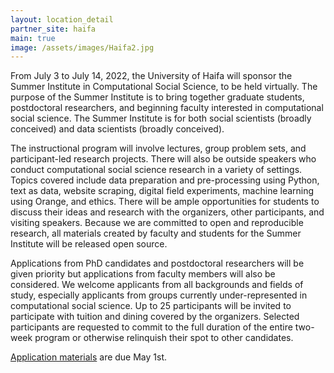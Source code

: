 ```yaml
---
layout: location_detail
partner_site: haifa
main: true
image: /assets/images/Haifa2.jpg
---
```


From July 3 to July 14, 2022, the University of Haifa will sponsor the Summer Institute in Computational Social Science, to be held virtually. The purpose of the Summer Institute is to bring together graduate students, postdoctoral researchers, and beginning faculty interested in computational social science. The Summer Institute is for both social scientists (broadly conceived) and data scientists (broadly conceived).

The instructional program will involve lectures, group problem sets, and participant-led research projects. There will also be outside speakers who conduct computational social science research in a variety of settings. Topics covered include data preparation and pre-processing using Python, text as data, website scraping, digital field experiments, machine learning using Orange, and ethics. There will be ample opportunities for students to discuss their ideas and research with the organizers, other participants, and visiting speakers. Because we are committed to open and reproducible research, all materials created by faculty and students for the Summer Institute will be released open source.

Applications from PhD candidates and postdoctoral researchers will be given priority but applications from faculty members will also be considered. We welcome applicants from all backgrounds and fields of study, especially applicants from groups currently under-represented in computational social science. Up to 25 participants will be invited to participate with tuition and dining covered by the organizers. Selected participants are requested to commit to the full duration of the entire two-week program or otherwise relinquish their spot to other candidates.

[Application materials](https://compsocialscience.github.io/summer-institute/2022/haifa/apply) are due May 1st.
